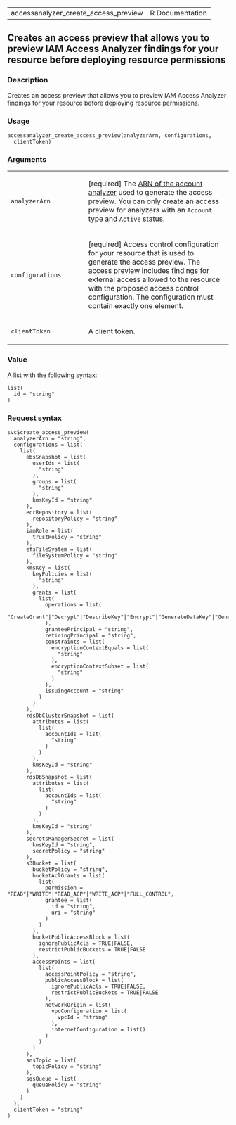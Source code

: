 <table style="width: 100%;">
<tbody>
<tr class="odd">
<td>accessanalyzer_create_access_preview</td>
<td style="text-align: right;">R Documentation</td>
</tr>
</tbody>
</table>

## Creates an access preview that allows you to preview IAM Access Analyzer findings for your resource before deploying resource permissions

### Description

Creates an access preview that allows you to preview IAM Access Analyzer
findings for your resource before deploying resource permissions.

### Usage

    accessanalyzer_create_access_preview(analyzerArn, configurations,
      clientToken)

### Arguments

<table>
<colgroup>
<col style="width: 35%" />
<col style="width: 65%" />
</colgroup>
<tbody>
<tr class="odd">
<td><code
id="accessanalyzer_create_access_preview_:_analyzerArn">analyzerArn</code></td>
<td><p>[required] The <a
href="https://docs.aws.amazon.com/IAM/latest/UserGuide/access-analyzer-getting-started.html#permission-resources">ARN
of the account analyzer</a> used to generate the access preview. You can
only create an access preview for analyzers with an <code>Account</code>
type and <code>Active</code> status.</p></td>
</tr>
<tr class="even">
<td><code
id="accessanalyzer_create_access_preview_:_configurations">configurations</code></td>
<td><p>[required] Access control configuration for your resource that is
used to generate the access preview. The access preview includes
findings for external access allowed to the resource with the proposed
access control configuration. The configuration must contain exactly one
element.</p></td>
</tr>
<tr class="odd">
<td><code
id="accessanalyzer_create_access_preview_:_clientToken">clientToken</code></td>
<td><p>A client token.</p></td>
</tr>
</tbody>
</table>

### Value

A list with the following syntax:

    list(
      id = "string"
    )

### Request syntax

    svc$create_access_preview(
      analyzerArn = "string",
      configurations = list(
        list(
          ebsSnapshot = list(
            userIds = list(
              "string"
            ),
            groups = list(
              "string"
            ),
            kmsKeyId = "string"
          ),
          ecrRepository = list(
            repositoryPolicy = "string"
          ),
          iamRole = list(
            trustPolicy = "string"
          ),
          efsFileSystem = list(
            fileSystemPolicy = "string"
          ),
          kmsKey = list(
            keyPolicies = list(
              "string"
            ),
            grants = list(
              list(
                operations = list(
                  "CreateGrant"|"Decrypt"|"DescribeKey"|"Encrypt"|"GenerateDataKey"|"GenerateDataKeyPair"|"GenerateDataKeyPairWithoutPlaintext"|"GenerateDataKeyWithoutPlaintext"|"GetPublicKey"|"ReEncryptFrom"|"ReEncryptTo"|"RetireGrant"|"Sign"|"Verify"
                ),
                granteePrincipal = "string",
                retiringPrincipal = "string",
                constraints = list(
                  encryptionContextEquals = list(
                    "string"
                  ),
                  encryptionContextSubset = list(
                    "string"
                  )
                ),
                issuingAccount = "string"
              )
            )
          ),
          rdsDbClusterSnapshot = list(
            attributes = list(
              list(
                accountIds = list(
                  "string"
                )
              )
            ),
            kmsKeyId = "string"
          ),
          rdsDbSnapshot = list(
            attributes = list(
              list(
                accountIds = list(
                  "string"
                )
              )
            ),
            kmsKeyId = "string"
          ),
          secretsManagerSecret = list(
            kmsKeyId = "string",
            secretPolicy = "string"
          ),
          s3Bucket = list(
            bucketPolicy = "string",
            bucketAclGrants = list(
              list(
                permission = "READ"|"WRITE"|"READ_ACP"|"WRITE_ACP"|"FULL_CONTROL",
                grantee = list(
                  id = "string",
                  uri = "string"
                )
              )
            ),
            bucketPublicAccessBlock = list(
              ignorePublicAcls = TRUE|FALSE,
              restrictPublicBuckets = TRUE|FALSE
            ),
            accessPoints = list(
              list(
                accessPointPolicy = "string",
                publicAccessBlock = list(
                  ignorePublicAcls = TRUE|FALSE,
                  restrictPublicBuckets = TRUE|FALSE
                ),
                networkOrigin = list(
                  vpcConfiguration = list(
                    vpcId = "string"
                  ),
                  internetConfiguration = list()
                )
              )
            )
          ),
          snsTopic = list(
            topicPolicy = "string"
          ),
          sqsQueue = list(
            queuePolicy = "string"
          )
        )
      ),
      clientToken = "string"
    )
